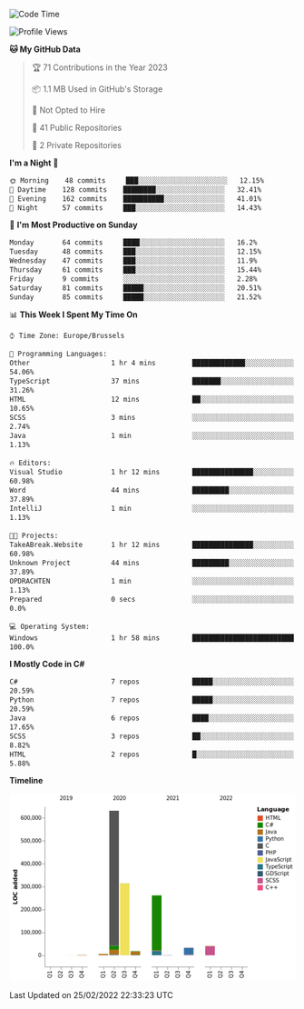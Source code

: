 <!--START_SECTION:waka-->
![Code Time](http://img.shields.io/badge/Code%20Time-136%20hrs%2011%20mins-blue)

![Profile Views](http://img.shields.io/badge/Profile%20Views-5-blue)

**🐱 My GitHub Data** 

> 🏆 71 Contributions in the Year 2023
 > 
> 📦 1.1 MB Used in GitHub's Storage 
 > 
> 🚫 Not Opted to Hire
 > 
> 📜 41 Public Repositories 
 > 
> 🔑 2 Private Repositories  
 > 
**I'm a Night 🦉** 

```text
🌞 Morning    48 commits     ███░░░░░░░░░░░░░░░░░░░░░░   12.15% 
🌆 Daytime    128 commits    ████████░░░░░░░░░░░░░░░░░   32.41% 
🌃 Evening    162 commits    ██████████░░░░░░░░░░░░░░░   41.01% 
🌙 Night      57 commits     ███░░░░░░░░░░░░░░░░░░░░░░   14.43%

```
📅 **I'm Most Productive on Sunday** 

```text
Monday       64 commits     ████░░░░░░░░░░░░░░░░░░░░░   16.2% 
Tuesday      48 commits     ███░░░░░░░░░░░░░░░░░░░░░░   12.15% 
Wednesday    47 commits     ███░░░░░░░░░░░░░░░░░░░░░░   11.9% 
Thursday     61 commits     ███░░░░░░░░░░░░░░░░░░░░░░   15.44% 
Friday       9 commits      ░░░░░░░░░░░░░░░░░░░░░░░░░   2.28% 
Saturday     81 commits     █████░░░░░░░░░░░░░░░░░░░░   20.51% 
Sunday       85 commits     █████░░░░░░░░░░░░░░░░░░░░   21.52%

```


📊 **This Week I Spent My Time On** 

```text
⌚︎ Time Zone: Europe/Brussels

💬 Programming Languages: 
Other                    1 hr 4 mins         █████████████░░░░░░░░░░░░   54.06% 
TypeScript               37 mins             ███████░░░░░░░░░░░░░░░░░░   31.26% 
HTML                     12 mins             ██░░░░░░░░░░░░░░░░░░░░░░░   10.65% 
SCSS                     3 mins              ░░░░░░░░░░░░░░░░░░░░░░░░░   2.74% 
Java                     1 min               ░░░░░░░░░░░░░░░░░░░░░░░░░   1.13%

🔥 Editors: 
Visual Studio            1 hr 12 mins        ███████████████░░░░░░░░░░   60.98% 
Word                     44 mins             █████████░░░░░░░░░░░░░░░░   37.89% 
IntelliJ                 1 min               ░░░░░░░░░░░░░░░░░░░░░░░░░   1.13%

🐱‍💻 Projects: 
TakeABreak.Website       1 hr 12 mins        ███████████████░░░░░░░░░░   60.98% 
Unknown Project          44 mins             █████████░░░░░░░░░░░░░░░░   37.89% 
OPDRACHTEN               1 min               ░░░░░░░░░░░░░░░░░░░░░░░░░   1.13% 
Prepared                 0 secs              ░░░░░░░░░░░░░░░░░░░░░░░░░   0.0%

💻 Operating System: 
Windows                  1 hr 58 mins        █████████████████████████   100.0%

```

**I Mostly Code in C#** 

```text
C#                       7 repos             █████░░░░░░░░░░░░░░░░░░░░   20.59% 
Python                   7 repos             █████░░░░░░░░░░░░░░░░░░░░   20.59% 
Java                     6 repos             ████░░░░░░░░░░░░░░░░░░░░░   17.65% 
SCSS                     3 repos             ██░░░░░░░░░░░░░░░░░░░░░░░   8.82% 
HTML                     2 repos             █░░░░░░░░░░░░░░░░░░░░░░░░   5.88%

```


**Timeline**

![Chart not found](https://raw.githubusercontent.com/Arafa42/Arafa42/main/charts/bar_graph.png) 


 Last Updated on 25/02/2022 22:33:23 UTC
<!--END_SECTION:waka-->


<!-- 
[![Hits](https://hits.seeyoufarm.com/api/count/incr/badge.svg?url=https%3A%2F%2Fgithub.com%2FArafa42&count_bg=%23455AF3&title_bg=%23262D3B&icon=github.svg&icon_color=%23588EF7&title=visitors&edge_flat=false)](https://hits.seeyoufarm.com)
 -->
